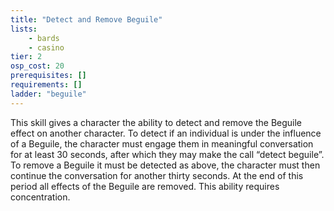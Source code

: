 ```yaml
---
title: "Detect and Remove Beguile"
lists:
    - bards
    - casino
tier: 2
osp_cost: 20
prerequisites: []
requirements: []
ladder: "beguile"
---
```

This skill gives a character the ability to detect and remove the Beguile effect on another character. To detect if an individual is under the influence of a Beguile, the character must engage them in meaningful conversation for at least 30 seconds, after which they may make the call “detect beguile”. To remove a Beguile it must be detected as above, the character must then continue the conversation for another thirty seconds. At the end of this period all effects of the Beguile are removed. This ability requires concentration.
